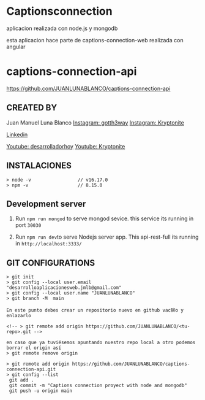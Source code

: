 # Captionsconnection

  aplicacion realizada con node.js y mongodb

  esta aplicacion hace parte de captions-connection-web realizada con angular
  
# captions-connection-api

  https://github.com/JUANLUNABLANCO/captions-connection-api

## CREATED BY

Juan Manuel Luna Blanco
[Instagram: gotth3way](https://www.instagram.com/gotth3way.apis/)
[Instagram: Kryptonite](https://www.instagram.com/kryptonite.original/)

[Linkedin](https://www.linkedin.com/in/juan-manuel-luna-blanco-180a1570/)

[Youtube: desarrolladorhoy](https://www.youtube.com/channel/UCSEwIRkDJxLkbvKHOAcw_Xw)
[Youtube: Kryptonite](https://www.youtube.com/channel/UCSEwIRkDJxLkbvKHOAcw_Xw)

## INSTALACIONES

	> node -v                 // v16.17.0
	> npm -v                  // 8.15.0

## Development server

1. Run `npm run mongod` to serve mongod sevice. this service its running in port `30030`

2. Run `npm run dev`to serve Nodejs server app. This api-rest-full its running in `http://localhost:3333/`


## GIT CONFIGURATIONS

	> git init
	> git config --local user.email "desarrolloaplicacionesweb.jmlb@gmail.com"
	> git config --local user.name "JUANLUNABLANCO"
	> git branch -M  main

	En este punto debes crear un repositorio nuevo en github vac铆o y enlazarlo

	<!-- > git remote add origin https://github.com/JUANLUNABLANCO/<tu-repo>.git -->
    
    en caso que ya tuviésemos apuntando nuestro repo local a otro podemos borrar el origin así
    > git remote remove origin

	> git remote add origin https://github.com/JUANLUNABLANCO/captions-connection-api.git
	> git config --list
	 git add .
	 git commit -m "Captions connection proyect with node and mongodb"
	 git push -u origin main



